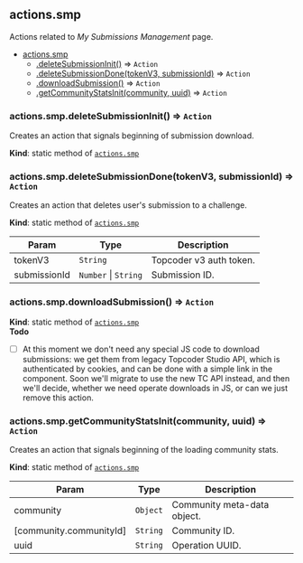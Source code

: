 <a name="module_actions.smp"></a>

## actions.smp
Actions related to *My Submissions Management* page.


* [actions.smp](#module_actions.smp)
    * [.deleteSubmissionInit()](#module_actions.smp.deleteSubmissionInit) ⇒ <code>Action</code>
    * [.deleteSubmissionDone(tokenV3, submissionId)](#module_actions.smp.deleteSubmissionDone) ⇒ <code>Action</code>
    * [.downloadSubmission()](#module_actions.smp.downloadSubmission) ⇒ <code>Action</code>
    * [.getCommunityStatsInit(community, uuid)](#module_actions.smp.getCommunityStatsInit) ⇒ <code>Action</code>

<a name="module_actions.smp.deleteSubmissionInit"></a>

### actions.smp.deleteSubmissionInit() ⇒ <code>Action</code>
Creates an action that signals beginning of submission download.

**Kind**: static method of [<code>actions.smp</code>](#module_actions.smp)  
<a name="module_actions.smp.deleteSubmissionDone"></a>

### actions.smp.deleteSubmissionDone(tokenV3, submissionId) ⇒ <code>Action</code>
Creates an action that deletes user's submission to a challenge.

**Kind**: static method of [<code>actions.smp</code>](#module_actions.smp)  

| Param | Type | Description |
| --- | --- | --- |
| tokenV3 | <code>String</code> | Topcoder v3 auth token. |
| submissionId | <code>Number</code> \| <code>String</code> | Submission ID. |

<a name="module_actions.smp.downloadSubmission"></a>

### actions.smp.downloadSubmission() ⇒ <code>Action</code>
**Kind**: static method of [<code>actions.smp</code>](#module_actions.smp)  
**Todo**

- [ ] At this moment we don't need any special JS code to download
submissions: we get them from legacy Topcoder Studio API, which is
authenticated by cookies, and can be done with a simple <a> link in
the component. Soon we'll migrate to use the new TC API instead, and
then we'll decide, whether we need operate downloads in JS, or can we
just remove this action.

<a name="module_actions.smp.getCommunityStatsInit"></a>

### actions.smp.getCommunityStatsInit(community, uuid) ⇒ <code>Action</code>
Creates an action that signals beginning of the loading community
 stats.

**Kind**: static method of [<code>actions.smp</code>](#module_actions.smp)  

| Param | Type | Description |
| --- | --- | --- |
| community | <code>Object</code> | Community meta-data object. |
| [community.communityId] | <code>String</code> | Community ID. |
| uuid | <code>String</code> | Operation UUID. |

